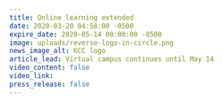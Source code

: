```yaml
---
title: Online learning extended
date: 2020-03-20 04:58:00 -0500
expire_date: 2020-05-14 00:00:00 -0500
image: uploads/reverse-logo-in-circle.png
news_image_alt: KCC logo
article_lead: Virtual campus continues until May 14
video_content: false
video_link:
press_release: false
---
```


